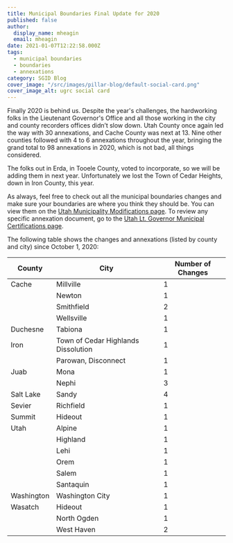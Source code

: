 ```yaml
---
title: Municipal Boundaries Final Update for 2020
published: false
author:
  display_name: mheagin
  email: mheagin
date: 2021-01-07T12:22:58.000Z
tags:
  - municipal boundaries
  - boundaries
  - annexations
category: SGID Blog
cover_image: "/src/images/pillar-blog/default-social-card.png"
cover_image_alt: ugrc social card
---
```


Finally 2020 is behind us. Despite the year's challenges, the hardworking folks in the Lieutenant Governor's Office and all those working in the city and county recorders offices didn’t slow down. Utah County once again led the way with 30 annexations, and Cache County was next at 13. Nine other counties followed with 4 to 6 annexations throughout the year, bringing the grand total to 98 annexations in 2020, which is not bad, all things considered.

The folks out in Erda, in Tooele County, voted to incorporate, so we will be adding them in next year. Unfortunately we lost the Town of Cedar Heights, down in Iron County, this year.

As always, feel free to check out all the municipal boundaries changes and make sure your boundaries are where you think they should be. You can view them on the [Utah Municipality Modifications page](https://www.arcgis.com/home/webmap/viewer.html?webmap=c5ab7e0fcd514f1a9db6b8dad55bba63).
To review any specific annexation document, go to the [Utah Lt. Governor Municipal Certifications page](https://municert.utah.gov/).

The following table shows the changes and annexations (listed by county and city) since October 1, 2020:

| County     | City                                | Number of Changes |
|------------|-------------------------------------|-------------------|
| Cache      | Millville                           | 1                 |
|            | Newton                              | 1                 |
|            | Smithfield                          | 2                 |
|            | Wellsville                          | 1                 |
| Duchesne   | Tabiona                             | 1                 |
| Iron       | Town of Cedar Highlands Dissolution | 1                 |
|            | Parowan, Disconnect                 | 1                 |
| Juab       | Mona                                | 1                 |
|            | Nephi                               | 3                 |
| Salt Lake  | Sandy                               | 4                 |
| Sevier     | Richfield                           | 1                 |
| Summit     | Hideout                             | 1                 |
| Utah       | Alpine                              | 1                 |
|            | Highland                            | 1                 |
|            | Lehi                                | 1                 |
|            | Orem                                | 1                 |
|            | Salem                               | 1                 |
|            | Santaquin                           | 1                 |
| Washington | Washington City                     | 1                 |
| Wasatch    | Hideout                             | 1                 |
|            | North Ogden                         | 1                 |
|            | West Haven                          | 2                 |
